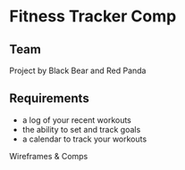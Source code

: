 # Fitness Tracker Comp

## Team

Project by Black Bear and Red Panda

## Requirements

- a log of your recent workouts
- the ability to set and track goals
- a calendar to track your workouts

Wireframes & Comps